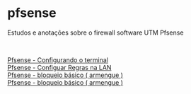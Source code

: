 # pfsense
Estudos e anotações sobre o firewall software UTM Pfsense




<br />

[Pfsense - Configurando o terminal](https://medium.com/@robertocoliver/pfsense-configurando-o-terminal-c0145df7975b)<br />
[Pfsense - Configuar Regras na LAN](https://medium.com/@robertocoliver/pfsense-configuar-regras-na-lan-4ef89906b501)<br />
[Pfsense - bloqueio básico ( armengue )](https://medium.com/@robertocoliver/pfsense-bloqueio-b%C3%A1sico-armengue-b27dcfef0734)<br />
[Pfsense - bloqueio básico ( armengue )](https://medium.com/@robertocoliver/pfsense-configura%C3%A7%C3%B5es-b%C3%A1sicas-790bf8dcc16b)<br />
